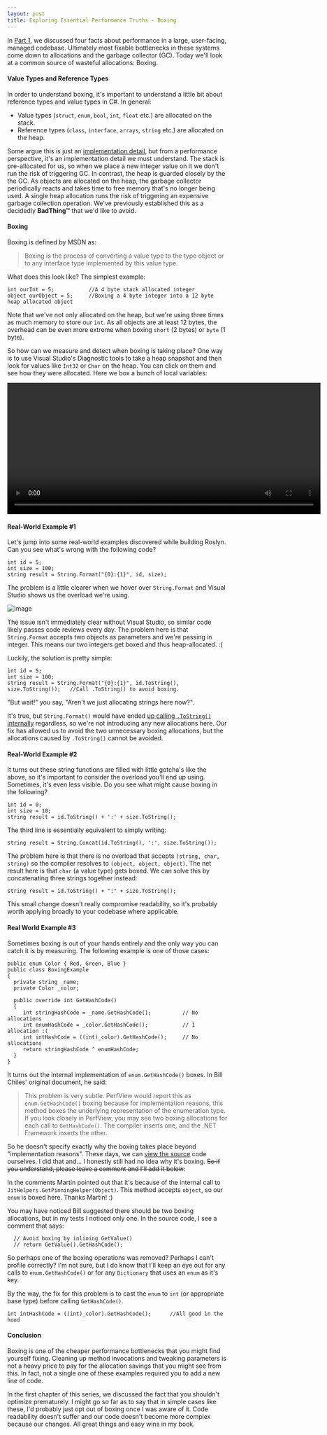 ```yaml
---
layout: post
title: Exploring Essential Performance Truths - Boxing
---
```


In [Part 1](http://blog.comealive.io/Exploring-Essential-Performance-Truths/), we discussed four facts about performance in a large, user-facing, managed codebase. Ultimately most fixable bottlenecks in these systems come down to allocations and the garbage collector (GC). Today we'll look at a common source of wasteful allocations: Boxing.

#### Value Types and Reference Types

In order to understand boxing, it's important to understand a little bit about reference types and value types in C#. In general:

 - Value types (`struct`, `enum`, `bool`, `int`, `float` etc.) are allocated on the stack.
 - Reference types (`class`, `interface`, `arrays`, `string` etc.) are allocated on the heap.

Some argue this is just an [implementation detail](http://blogs.msdn.com/b/ericlippert/archive/2009/04/27/the-stack-is-an-implementation-detail.aspx), but from a performance perspective, it's an implementation detail we must understand. The stack is pre-allocated for us, so when we place a new integer value on it we don't run the risk of triggering GC. In contrast, the heap is guarded closely by the the GC. As objects are allocated on the heap, the garbage collector periodically reacts and takes time to free memory that's no longer being used. A single heap allocation runs the risk of triggering an expensive garbage collection operation. We've previously established this as a decidedly **BadThing™** that we'd like to avoid.

#### Boxing

Boxing is defined by MSDN as:

> Boxing is the process of converting a value type to the type object or to any interface type implemented by this value type.

What does this look like? The simplest example:

```CSharp
int ourInt = 5;           //A 4 byte stack allocated integer
object ourObject = 5;     //Boxing a 4 byte integer into a 12 byte heap allocated object
```

Note that we've not only allocated on the heap, but we're using three times as much memory to store our `int`. As all objects are at least 12 bytes, the overhead can be even more extreme when boxing `short` (2 bytes) or `byte` (1 byte).

So how can we measure and detect when boxing is taking place? One way is to use Visual Studio's Diagnostic tools to take a heap snapshot and then look for values like `Int32` or `Char` on the heap. You can click on them and see how they were allocated. Here we box a bunch of local variables:

<video autoplay loop preload height="300" width="717">
		<source src="https://codeconnectcdn.blob.core.windows.net/cdn/blog/BoxingInts.mp4" type="video/mp4">
		<source src="https://codeconnectcdn.blob.core.windows.net/cdn/blog/BoxingInts.webm" type="video/webm">
</video>

#### Real-World Example #1

Let's jump into some real-world examples discovered while building Roslyn. Can you see what's wrong with the following code?

```CSharp
int id = 5;
int size = 100;
string result = String.Format("{0}:{1}", id, size);
```

The problem is a little clearer when we hover over `String.Format` and Visual Studio shows us the overload we're using.

![image](https://cloud.githubusercontent.com/assets/1249087/11408844/bfc72086-9389-11e5-9a3e-72a8962c1d7b.png)

The issue isn't immediately clear without Visual Studio, so similar code likely passes code reviews every day. The problem here is that `String.Format` accepts two objects as parameters and we're passing in integer. This means our two integers get boxed and thus heap-allocated. :(

Luckily, the solution is pretty simple:

```CSharp
int id = 5;
int size = 100;
string result = String.Format("{0}:{1}", id.ToString(), size.ToString());   //Call .ToString() to avoid boxing.
```

"But wait!" you say, "Aren't we just allocating strings here now?".

It's true, but `String.Format()` would have ended [up calling `.ToString()` internally](http://referencesource.microsoft.com/#mscorlib/system/text/stringbuilder.cs,1466) regardless, so we're not introducing any new allocations here. Our fix has allowed us to avoid the two unnecessary boxing allocations, but the allocations caused by `.ToString()` cannot be avoided.

#### Real-World Example #2

It turns out these string functions are filled with little gotcha's like the above, so it's important to consider the overload you'll end up using. Sometimes, it's even less visible. Do you see what might cause boxing in the following?

```CSharp
int id = 0;
int size = 10;
string result = id.ToString() + ':' + size.ToString();
```

The third line is essentially equivalent to simply writing:

```CSharp
string result = String.Concat(id.ToString(), ':', size.ToString());
```

The problem here is that there is no overload that accepts `(string, char, string)` so the compiler resolves to `(object, object, object)`. The net result here is that `char` (a value type) gets boxed. We can solve this by concatenating three strings together instead:

```CSharp
string result = id.ToString() + ":" + size.ToString();
```

This small change doesn't really compromise readability, so it's probably worth applying broadly to your codebase where applicable. 

#### Real World Example #3

Sometimes boxing is out of your hands entirely and the only way you can catch it is by measuring. The following example is one of those cases:

```CSharp
public enum Color { Red, Green, Blue }
public class BoxingExample
{
  private string _name;
  private Color _color;

  public override int GetHashCode()
  {
     int stringHashCode = _name.GetHashCode();          // No allocations
     int enumHashCode = _color.GetHashCode();           // 1 allocation :(
     int intHashCode = ((int)_color).GetHashCode();     // No allocations
     return stringHashCode ^ enumHashCode;
  }
}
```

It turns out the internal implementation of `enum.GetHashCode()` boxes. In Bill Chiles' original document, he said:

>This problem is very subtle. PerfView would report this as `enum.GetHashCode()` boxing because for implementation reasons, this method boxes the underlying representation of the enumeration type. If you look closely in PerfView, you may see two boxing allocations for each call to `GetHashCode()`. The compiler inserts one, and the .NET Framework inserts the other.

So he doesn't specify exactly why the boxing takes place beyond "implementation reasons". These days, we can [view the source](http://referencesource.microsoft.com/#mscorlib/system/enum.cs,f527a799d76cc18a) code ourselves. I did that and… I honestly still had no idea why it's boxing. ~~So if you understand, please leave a comment and I'll add it below~~:

In the comments Martin pointed out that it's because of the internal call to `JitHelpers.GetPinningHelper(Object)`. This method accepts `object`, so our `enum` is boxed here. Thanks Martin! :)

You may have noticed Bill suggested there should be two boxing allocations, but in my tests I noticed only one. In the source code, I see a comment that says:

```CSharp
  // Avoid boxing by inlining GetValue()
  // return GetValue().GetHashCode();
```

So perhaps one of the boxing operations was removed? Perhaps I can't profile correctly? I'm not sure, but I do know that I'll keep an eye out for any calls to `enum.GetHashCode()` or for any `Dictionary` that uses an `enum` as it's key.

By the way, the fix for this problem is to cast the `enum` to `int` (or appropriate base type) before calling `GetHashCode()`.

```CSharp
int intHashCode = ((int)_color).GetHashCode();      //All good in the hood
```

#### Conclusion

Boxing is one of the cheaper performance bottlenecks that you might find yourself fixing. Cleaning up method invocations and tweaking parameters is not a heavy price to pay for the allocation savings that you might see from this. In fact, not a single one of these examples required you to add a new line of code.

In the first chapter of this series, we discussed the fact that you shouldn't optimize prematurely. I might go so far as to say that in simple cases like these, I'd probably just opt out of boxing once I was aware of it. Code readability doesn't suffer and our code doesn't become more complex because our changes. All great things and easy wins in my book.








